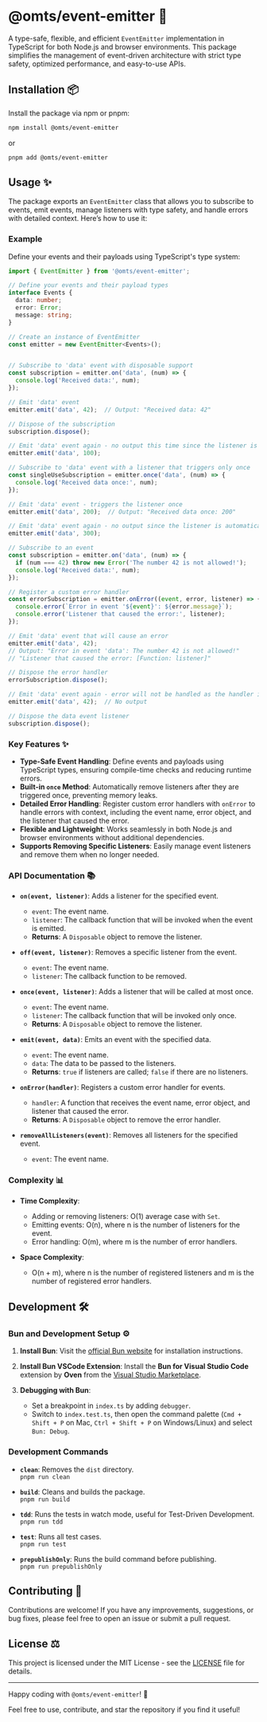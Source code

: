 
# @omts/event-emitter 🚀

A type-safe, flexible, and efficient `EventEmitter` implementation in TypeScript for both Node.js and browser environments. This package simplifies the management of event-driven architecture with strict type safety, optimized performance, and easy-to-use APIs.

## Installation 📦

Install the package via npm or pnpm:

```bash
npm install @omts/event-emitter
```

or

```bash
pnpm add @omts/event-emitter
```

## Usage ✨

The package exports an `EventEmitter` class that allows you to subscribe to events, emit events, manage listeners with type safety, and handle errors with detailed context. Here’s how to use it:

### Example

Define your events and their payloads using TypeScript's type system:

```typescript
import { EventEmitter } from '@omts/event-emitter';

// Define your events and their payload types
interface Events {
  data: number;
  error: Error;
  message: string;
}

// Create an instance of EventEmitter
const emitter = new EventEmitter<Events>();


// Subscribe to 'data' event with disposable support
const subscription = emitter.on('data', (num) => {
  console.log('Received data:', num);
});

// Emit 'data' event
emitter.emit('data', 42);  // Output: "Received data: 42"

// Dispose of the subscription
subscription.dispose();

// Emit 'data' event again - no output this time since the listener is disposed
emitter.emit('data', 100);

// Subscribe to 'data' event with a listener that triggers only once
const singleUseSubscription = emitter.once('data', (num) => {
  console.log('Received data once:', num);
});

// Emit 'data' event - triggers the listener once
emitter.emit('data', 200);  // Output: "Received data once: 200"

// Emit 'data' event again - no output since the listener is automatically removed
emitter.emit('data', 300);

// Subscribe to an event
const subscription = emitter.on('data', (num) => {
  if (num === 42) throw new Error('The number 42 is not allowed!');
  console.log('Received data:', num);
});

// Register a custom error handler
const errorSubscription = emitter.onError((event, error, listener) => {
  console.error(`Error in event '${event}': ${error.message}`);
  console.error('Listener that caused the error:', listener);
});

// Emit 'data' event that will cause an error
emitter.emit('data', 42);  
// Output: "Error in event 'data': The number 42 is not allowed!"
// "Listener that caused the error: [Function: listener]"

// Dispose the error handler
errorSubscription.dispose();

// Emit 'data' event again - error will not be handled as the handler is removed
emitter.emit('data', 42);  // No output

// Dispose the data event listener
subscription.dispose();
```

### Key Features ✨

- **Type-Safe Event Handling**: Define events and payloads using TypeScript types, ensuring compile-time checks and reducing runtime errors.
- **Built-in `once` Method**: Automatically remove listeners after they are triggered once, preventing memory leaks.
- **Detailed Error Handling**: Register custom error handlers with `onError` to handle errors with context, including the event name, error object, and the listener that caused the error.
- **Flexible and Lightweight**: Works seamlessly in both Node.js and browser environments without additional dependencies.
- **Supports Removing Specific Listeners**: Easily manage event listeners and remove them when no longer needed.

### API Documentation 📚

- **`on(event, listener)`**: Adds a listener for the specified event.
  - `event`: The event name.
  - `listener`: The callback function that will be invoked when the event is emitted.
  - **Returns**: A `Disposable` object to remove the listener.

- **`off(event, listener)`**: Removes a specific listener from the event.
  - `event`: The event name.
  - `listener`: The callback function to be removed.

- **`once(event, listener)`**: Adds a listener that will be called at most once.
  - `event`: The event name.
  - `listener`: The callback function that will be invoked only once.
  - **Returns**: A `Disposable` object to remove the listener.

- **`emit(event, data)`**: Emits an event with the specified data.
  - `event`: The event name.
  - `data`: The data to be passed to the listeners.
  - **Returns**: `true` if listeners are called; `false` if there are no listeners.

- **`onError(handler)`**: Registers a custom error handler for events.
  - `handler`: A function that receives the event name, error object, and listener that caused the error.
  - **Returns**: A `Disposable` object to remove the error handler.

- **`removeAllListeners(event)`**: Removes all listeners for the specified event.
  - `event`: The event name.

### Complexity 📊

- **Time Complexity**:
  - Adding or removing listeners: O(1) average case with `Set`.
  - Emitting events: O(n), where n is the number of listeners for the event.
  - Error handling: O(m), where m is the number of error handlers.

- **Space Complexity**:
  - O(n + m), where n is the number of registered listeners and m is the number of registered error handlers.

## Development 🛠️

### Bun and Development Setup ⚙️

1. **Install Bun**: Visit the [official Bun website](https://bun.sh/) for installation instructions.

2. **Install Bun VSCode Extension**: Install the **Bun for Visual Studio Code** extension by **Oven** from the [Visual Studio Marketplace](https://marketplace.visualstudio.com/items?itemName=oven.bun-vscode).

3. **Debugging with Bun**:
   - Set a breakpoint in `index.ts` by adding `debugger`.
   - Switch to `index.test.ts`, then open the command palette (`Cmd + Shift + P` on Mac, `Ctrl + Shift + P` on Windows/Linux) and select `Bun: Debug`.

### Development Commands

- **`clean`**: Removes the `dist` directory.  
  `pnpm run clean`

- **`build`**: Cleans and builds the package.  
  `pnpm run build`

- **`tdd`**: Runs the tests in watch mode, useful for Test-Driven Development.  
  `pnpm run tdd`

- **`test`**: Runs all test cases.  
  `pnpm run test`

- **`prepublishOnly`**: Runs the build command before publishing.  
  `pnpm run prepublishOnly`

## Contributing 🤝

Contributions are welcome! If you have any improvements, suggestions, or bug fixes, please feel free to open an issue or submit a pull request.

## License ⚖️

This project is licensed under the MIT License - see the [LICENSE](LICENSE) file for details.

---

Happy coding with `@omts/event-emitter`! 🎉

Feel free to use, contribute, and star the repository if you find it useful!
